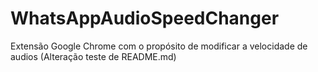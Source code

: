 # WhatsAppAudioSpeedChanger
Extensão Google Chrome com o propósito de modificar a velocidade de audios
(Alteração teste de README.md)